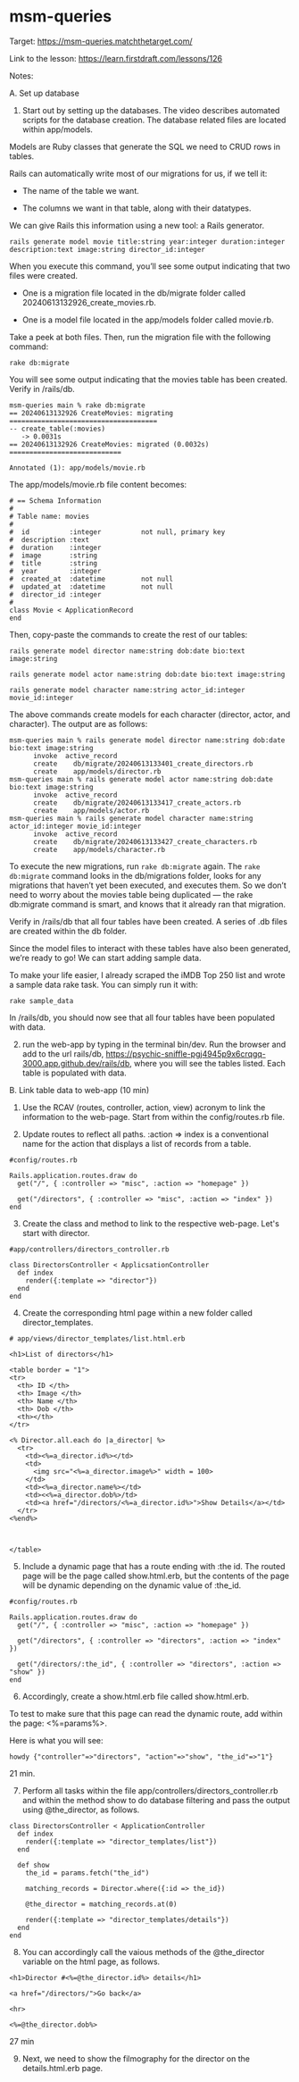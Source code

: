 # msm-queries

Target: https://msm-queries.matchthetarget.com/

Link to the lesson: https://learn.firstdraft.com/lessons/126

Notes:

A. Set up database

1. Start out by setting up the databases. The video describes automated scripts for the database creation. The database related files are located within app/models.

Models are Ruby classes that generate the SQL we need to CRUD rows in tables.

Rails can automatically write most of our migrations for us, if we tell it:

- The name of the table we want.

- The columns we want in that table, along with their datatypes.

We can give Rails this information using a new tool: a Rails generator.

```
rails generate model movie title:string year:integer duration:integer description:text image:string director_id:integer
```

When you execute this command, you’ll see some output indicating that two files were created.

- One is a migration file located in the db/migrate folder called 20240613132926_create_movies.rb.

- One is a model file located in the app/models folder called movie.rb.

Take a peek at both files. Then, run the migration file with the following command:

```
rake db:migrate
```

You will see some output indicating that the movies table has been created. Verify in /rails/db.

```
msm-queries main % rake db:migrate
== 20240613132926 CreateMovies: migrating =====================================
-- create_table(:movies)
   -> 0.0031s
== 20240613132926 CreateMovies: migrated (0.0032s) ============================

Annotated (1): app/models/movie.rb
```

The app/models/movie.rb file content becomes:

```
# == Schema Information
#
# Table name: movies
#
#  id          :integer          not null, primary key
#  description :text
#  duration    :integer
#  image       :string
#  title       :string
#  year        :integer
#  created_at  :datetime         not null
#  updated_at  :datetime         not null
#  director_id :integer
#
class Movie < ApplicationRecord
end
```


Then, copy-paste the commands to create the rest of our tables:

```
rails generate model director name:string dob:date bio:text image:string

rails generate model actor name:string dob:date bio:text image:string

rails generate model character name:string actor_id:integer movie_id:integer
```

The above commands create models for each character (director, actor, and character). The output are as follows:

```
msm-queries main % rails generate model director name:string dob:date bio:text image:string
      invoke  active_record
      create    db/migrate/20240613133401_create_directors.rb
      create    app/models/director.rb
msm-queries main % rails generate model actor name:string dob:date bio:text image:string
      invoke  active_record
      create    db/migrate/20240613133417_create_actors.rb
      create    app/models/actor.rb
msm-queries main % rails generate model character name:string actor_id:integer movie_id:integer
      invoke  active_record
      create    db/migrate/20240613133427_create_characters.rb
      create    app/models/character.rb
```

To execute the new migrations, run `rake db:migrate` again. The `rake db:migrate` command looks in the db/migrations folder, looks for any migrations that haven’t yet been executed, and executes them. So we don’t need to worry about the movies table being duplicated — the rake db:migrate command is smart, and knows that it already ran that migration.

Verify in /rails/db that all four tables have been created. A series of .db files are created within the db folder.

Since the model files to interact with these tables have also been generated, we’re ready to go! We can start adding sample data.

To make your life easier, I already scraped the iMDB Top 250 list and wrote a sample data rake task. You can simply run it with:

```
rake sample_data
```

In /rails/db, you should now see that all four tables have been populated with data.

2. run the web-app by typing in the terminal bin/dev. Run the browser and add to the url rails/db, https://psychic-sniffle-pgj4945p9x6crqgq-3000.app.github.dev/rails/db, where you will see the tables listed. Each table is populated with data.

B. Link table data to web-app (10 min)

1. Use the RCAV (routes, controller, action, view) acronym to link the information to the web-page. Start from within the config/routes.rb file. 

2. Update routes to reflect all paths. :action => index is a conventional name for the action that displays a list of records from a table.

```
#config/routes.rb

Rails.application.routes.draw do
  get("/", { :controller => "misc", :action => "homepage" })

  get("/directors", { :controller => "misc", :action => "index" }) 
end
```

3. Create the class and method to link to the respective web-page. Let's start with director.

```
#app/controllers/directors_controller.rb

class DirectorsController < ApplicsationController
  def index
    render({:template => "director"})
  end
end
```

4. Create the corresponding html page within a new folder called director_templates.

```
# app/views/director_templates/list.html.erb

<h1>List of directors</h1>

<table border = "1">
<tr>
  <th> ID </th>
  <th> Image </th>
  <th> Name </th>
  <th> Dob </th>
  <th></th>
</tr>

<% Director.all.each do |a_director| %>
  <tr>
    <td><%=a_director.id%></td>
    <td>
      <img src="<%=a_director.image%>" width = 100>
    </td>
    <td><%=a_director.name%></td>
    <td><<%=a_director.dob%>/td>
    <td><a href="/directors/<%=a_director.id%>">Show Details</a></td>
  </tr>
<%end%> 



</table>
```

5. Include a dynamic page that has a route ending with :the id. The routed page will be the page called show.html.erb, but the contents of the page will be dynamic depending on the dynamic value of :the_id.

```
#config/routes.rb

Rails.application.routes.draw do
  get("/", { :controller => "misc", :action => "homepage" })

  get("/directors", { :controller => "directors", :action => "index" })

  get("/directors/:the_id", { :controller => "directors", :action => "show" })
end
```

6. Accordingly, create a show.html.erb file called show.html.erb.

To test to make sure that this page can read the dynamic route, add within the page: <%=params%>.

Here is what you will see:
```
howdy {"controller"=>"directors", "action"=>"show", "the_id"=>"1"}
```
21 min.

7. Perform all tasks within the file app/controllers/directors_controller.rb and within the method show to do database filtering and pass the output using @the_director, as follows.

```
class DirectorsController < ApplicationController
  def index
    render({:template => "director_templates/list"})
  end

  def show
    the_id = params.fetch("the_id")

    matching_records = Director.where({:id => the_id})

    @the_director = matching_records.at(0)

    render({:template => "director_templates/details"})
  end
end
```

8. You can accordingly call the vaious methods of the @the_director variable on the html page, as follows.

```
<h1>Director #<%=@the_director.id%> details</h1>

<a href="/directors/">Go back</a>

<hr>

<%=@the_director.dob%>
```
27 min

9. Next, we need to show the filmography for the director on the details.html.erb page.
